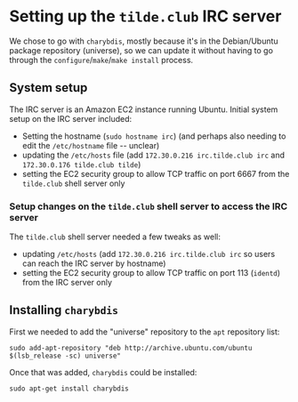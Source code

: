 # Setting up the `tilde.club` IRC server

We chose to go with `charybdis`, mostly because it's in the Debian/Ubuntu package repository (universe), so we can update it without having to go through the `configure`/`make`/`make install` process.

## System setup

The IRC server is an Amazon EC2 instance running Ubuntu. Initial system setup on the IRC server included:

* Setting the hostname (`sudo hostname irc`) (and perhaps also needing to edit the `/etc/hostname` file -- unclear)
* updating the `/etc/hosts` file (add `172.30.0.216 irc.tilde.club irc` and `172.30.0.176 tilde.club tilde`)
* setting the EC2 security group to allow TCP traffic on port 6667 from the `tilde.club` shell server only

### Setup changes on the `tilde.club` shell server to access the IRC server

The `tilde.club` shell server needed a few tweaks as well:

* updating `/etc/hosts` (add `172.30.0.216 irc.tilde.club irc` so users can reach the IRC server by hostname)
* setting the EC2 security group to allow TCP traffic on port 113 (`identd`) from the IRC server only

## Installing `charybdis`

First we needed to add the "universe" repository to the `apt` repository list:

```
sudo add-apt-repository "deb http://archive.ubuntu.com/ubuntu $(lsb_release -sc) universe"
```

Once that was added, `charybdis` could be installed:

```
sudo apt-get install charybdis
```
